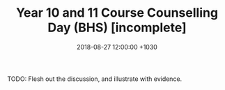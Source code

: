 ﻿---
layout: post
title:  "Year 10 and 11 Course Counselling Day (BHS) [incomplete]"
date:   2018-08-27 12:00:00 +1030
categories: MTeach bhsPlacement
---




TODO: Flesh out the discussion, and illustrate with evidence.






 







